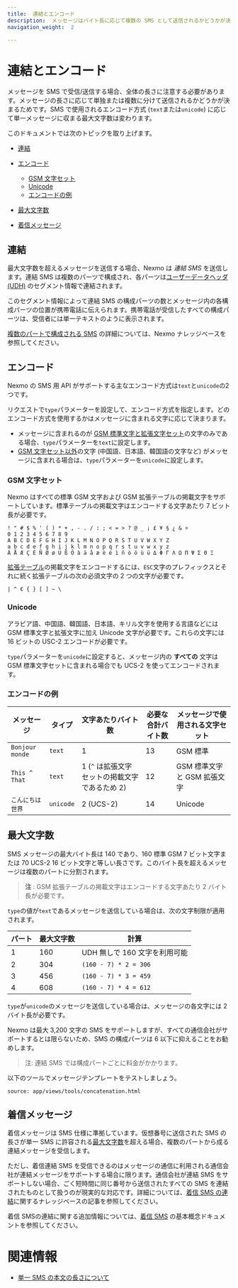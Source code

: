 ```yaml
---
title:  連結とエンコード
description:  メッセージはバイト長に応じて複数の SMS として送信されるかどうかが決まります。
navigation_weight:  2

---
```



連結とエンコード
========

メッセージを SMS で受信/送信する場合、全体の長さに注意する必要があります。メッセージの長さに応じて単独または複数に分けて送信されるかどうかが決まるためです。SMS で使用されるエンコード方式 (`text`または`unicode`) に応じて単一メッセージに収まる最大文字数は変わります。

このドキュメントでは次のトピックを取り上げます。

* [連結](#concatenation)
* [エンコード](#encoding) 
  * [GSM 文字セット](#gsm-character-sets)
  * [Unicode](#unicode)
  * [エンコードの例](#encoding-examples)

* [最大文字数](#maximum-number-of-characters)
* [着信メッセージ](#inbound-messages)

連結
---

最大文字数を超えるメッセージを送信する場合、Nexmo は *連結 SMS* を送信します。連結 SMS は複数のパーツで構成され、各パーツは[ユーザーデータヘッダ (UDH)](https://en.wikipedia.org/wiki/User_Data_Header) のセグメント情報で連結されます。

このセグメント情報によって連結 SMS の構成パーツの数とメッセージ内の各構成パーツの位置が携帯電話に伝えられます。携帯電話が受信したすべての構成パーツは、受信者には単一テキストのように表示されます。

[複数のパートで構成される SMS](https://help.nexmo.com/hc/en-us/articles/204014833-How-is-a-Multipart-SMS-Constructed-) の詳細については、Nexmo ナレッジベースを参照してください。

エンコード
-----

Nexmo の SMS 用 API がサポートする主なエンコード方式は`text`と`unicode`の2つです。

リクエストで`type`パラメーターを設定して、エンコード方式を指定します。どのエンコード方式を使用するかはメッセージに含まれる文字に応じて決まります。

* メッセージに含まれるのが [GSM 標準文字と拡張文字セット](#gsm-character-sets)の文字のみである場合、`type`パラメーターを`text`に設定します。
* [GSM 文字セット以外](#unicode)の文字 (中国語、日本語、韓国語の文字など) がメッセージに含まれる場合は、`type`パラメーターを`unicode`に設定します。

### GSM 文字セット

Nexmo はすべての標準 GSM 文字および GSM 拡張テーブルの掲載文字をサポートしています。標準テーブルの掲載文字はエンコードする文字あたり 7 ビット長が必要です。

```text
! " # $ % ' ( ) * + , - . / : ; < = > ? @ _ ¡ £ ¥ § ¿ & ¤
0 1 2 3 4 5 6 7 8 9
A B C D E F G H I J K L M N O P Q R S T U V W X Y Z
a b c d e f g h i j k l m n o p q r s t u v w x y z
Ä Å Æ Ç É Ñ Ø ø Ü ß Ö à ä å æ è é ì ñ ò ö ù ü Δ Φ Γ Λ Ω Π Ψ Σ Θ Ξ
```

[拡張テーブル](https://en.wikipedia.org/wiki/GSM_03.38#GSM_7-bit_default_alphabet_and_extension_table_of_3GPP_TS_23.038_/_GSM_03.38)の掲載文字をエンコードするには、`ESC`文字のプレフィックスとそれに続く拡張テーブルの次の必須文字の 2 つの文字が必要です。

```text
| ^ € { } [ ] ~ \
```
### Unicode

アラビア語、中国語、韓国語、日本語、キリル文字を使用する言語などには GSM 標準文字と拡張文字に加え Unicode 文字が必要です。これらの文字には 16 ビットの USC-2 エンコードが必要です。

`type`パラメーターを`unicode`に設定すると、メッセージ内の **すべての** 文字は GSM 標準文字セットに含まれる場合でも UCS-2 を使ってエンコードされます。

### エンコードの例

|      メッセージ      |    タイプ    |            文字あたりバイト数             | 必要な合計バイト数 |  メッセージで使用される文字セット  |
|-----------------|-----------|----------------------------------|-----------|--------------------|
| `Bonjour monde` | `text`    | 1                                | 13        | GSM 標準             |
| `This ^ That`   | `text`    | 1 (`^` は拡張文字セットの掲載文字であるため 2) | 12        | GSM 標準文字と GSM 拡張文字 |
| `こんにちは世界`       | `unicode` | 2 (UCS-2)                  | 14        | Unicode            |

最大文字数
-----

SMS メッセージの最大バイト長は 140 であり、160 標準 GSM 7 ビット文字または 70 UCS-2 16 ビット文字と等しい長さです。このバイト長を超えるメッセージは複数のパートに分割されます。

> **注** : GSM 拡張テーブルの掲載文字はエンコードする文字あたり 2 バイト長が必要です。

`type`の値が`text`であるメッセージを送信している場合は、次の文字制限が適用されます。

| パート | 最大文字数 | 計算 |
| -- | -- | -- |
| 1 | 160 | UDH 無しで 160 文字を利用可能 |
| 2 | 304 | `(160 - 7) * 2 = 306` |
| 3 | 456 | `(160 - 7) * 3 = 459` |
| 4 | 608 | `(160 - 7) * 4 = 612` |

`type`が`unicode`のメッセージを送信している場合は、メッセージの各文字には 2 バイト長が必要です。

Nexmo は最大 3,200 文字の SMS をサポートしますが、すべての通信会社がサポートするとは限らないため、SMS の構成パーツは 6 以下に抑えることをお勧めします。

> 注: 連結 SMS では構成パートごとに料金がかかります。

以下のツールでメッセージテンプレートをテストしましょう。

```partial
source: app/views/tools/concatenation.html
```

着信メッセージ
-------

着信メッセージは SMS 仕様に準拠しています。仮想番号に送信された SMS の長さが単一 SMS に許容される[最大文字数](#maximum-number-of-characters)を超える場合、複数のパートから成る連結メッセージを受信します。

ただし、着信連結 SMS を受信できるのはメッセージの通信に利用される通信会社が連結メッセージをサポートする場合に限ります。通信会社が連結 SMS をサポートしない場合、ごく短時間に同じ番号から送信されたすべての SMS を連結されたものとして扱うのが現実的な対応です。詳細については、[着信 SMS の連結](https://help.nexmo.com/hc/en-us/articles/205704158)に関するナレッジベースの記事を参照してください。

着信 SMSの連結に関する追加情報については、[着信 SMS](inbound-sms) の基本概念ドキュメントを参照してください。

関連情報
====

* [単一 SMS の本文の長さについて](https://help.nexmo.com/hc/en-us/articles/204076866-How-long-is-a-single-SMS-body-)

